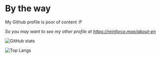 # By the way
My Github profile is poor of content :P

_So you may want to see my other profile at https://reinforce.moe/about-en_

![GitHub stats](https://github-readme-stats.vercel.app/api?username=ReinforceZwei&show_icons=true)

![Top Langs](https://github-readme-stats.vercel.app/api/top-langs/?username=ReinforceZwei)
